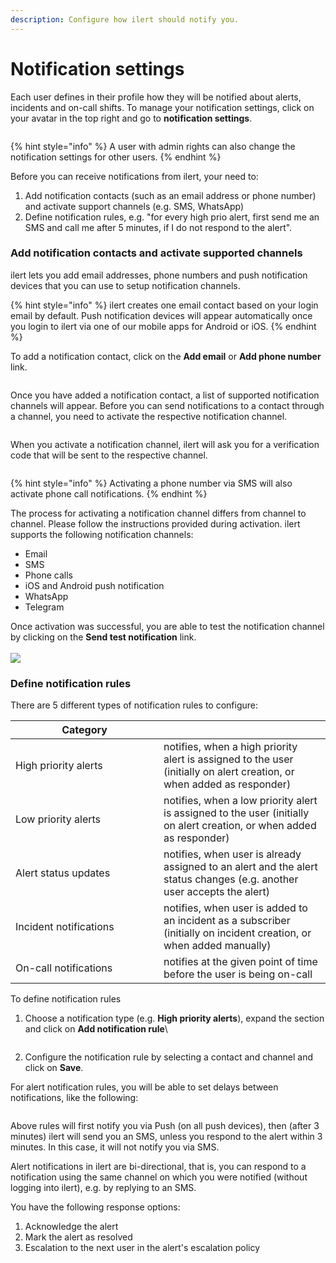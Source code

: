 ```yaml
---
description: Configure how ilert should notify you.
---
```


# Notification settings

Each user defines in their profile how they will be notified about alerts, incidents and on-call shifts. To manage your notification settings, click on your avatar in the top right and go to **notification settings**.

<figure><img src="../../.gitbook/assets/Screenshot 2023-04-24 at 17.08.08.png" alt=""><figcaption></figcaption></figure>

{% hint style="info" %}
A user with admin rights can also change the notification settings for other users.&#x20;
{% endhint %}

Before you can receive notifications from ilert, your need to:

1. Add notification contacts (such as an email address or phone number) and activate support channels (e.g. SMS, WhatsApp)
2. Define notification rules, e.g. "for every high prio alert, first send me an SMS and call me after 5 minutes, if I do not respond to the alert".

### Add notification contacts and activate supported channels

ilert lets you add email addresses, phone numbers and push notification devices that you can use to setup notification channels.

{% hint style="info" %}
ilert creates one email contact based on your login email by default. Push notification devices will appear automatically once you login to ilert via one of our mobile apps for Android or iOS.
{% endhint %}

To add a notification contact, click on the **Add email** or **Add phone number** link.

<figure><img src="../../.gitbook/assets/Screenshot 2023-04-24 at 17.19.26.png" alt=""><figcaption></figcaption></figure>

Once you have added a notification contact, a list of supported notification channels will appear. Before you can send notifications to a contact through a channel, you need to activate the respective notification channel.

<figure><img src="../../.gitbook/assets/Screenshot 2023-04-24 at 17.24.57 (1).png" alt=""><figcaption></figcaption></figure>

When you activate a notification channel, ilert will ask you for a verification code that will be sent to the respective channel.

<figure><img src="../../.gitbook/assets/image (65).png" alt=""><figcaption></figcaption></figure>

{% hint style="info" %}
Activating a phone number via SMS will also activate phone call notifications.
{% endhint %}

The process for activating a notification channel differs from channel to channel. Please follow the instructions provided during activation. ilert supports the following notification channels:

* Email
* SMS
* Phone calls
* iOS and Android push notification
* WhatsApp
* Telegram

Once activation was successful, you are able to test the notification channel by clicking on the **Send test notification** link.\
\
![](<../../.gitbook/assets/image (60).png>)

### Define notification rules

There are 5 different types of notification rules to configure:

<table data-header-hidden><thead><tr><th width="221">Category</th><th></th></tr></thead><tbody><tr><td>High priority alerts</td><td>notifies, when a high priority alert is assigned to the user (initially on alert creation, or when added as responder)</td></tr><tr><td>Low priority alerts</td><td>notifies, when a low priority alert is assigned to the user (initially on alert creation, or when added as responder)</td></tr><tr><td>Alert status updates</td><td>notifies, when user is already assigned to an alert and the alert status changes (e.g. another user accepts the alert)</td></tr><tr><td>Incident notifications</td><td>notifies, when user is added to an incident as a subscriber (initially on incident creation, or when added manually)</td></tr><tr><td>On-call notifications</td><td>notifies at the given point of time before the user is being on-call</td></tr></tbody></table>



To define notification rules

1.  Choose a notification type (e.g. **High priority alerts**), expand the section and click on **Add notification rule**\


    <figure><img src="../../.gitbook/assets/image (64).png" alt=""><figcaption></figcaption></figure>
2. Configure the notification rule by selecting a contact and channel  and click on **Save**.

For alert notification rules, you will be able to set delays between notifications, like the following:

<figure><img src="../../.gitbook/assets/image (2) (1) (1) (1) (1) (1) (1).png" alt=""><figcaption></figcaption></figure>

Above rules will first notify you via Push (on all push devices), then (after 3 minutes) ilert will send you an SMS, unless you respond to the alert within 3 minutes. In this case, it will not notify you via SMS.

Alert notifications in ilert are bi-directional, that is, you can respond to a notification using the same channel on which you were notified (without logging into ilert), e.g. by replying to an SMS.

You have the following response options:

1. Acknowledge the alert
2. Mark the alert as resolved
3. Escalation to the next user in the alert's escalation policy
